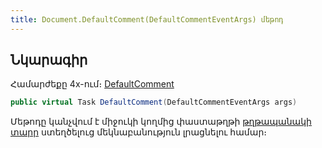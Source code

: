 ```yaml
---
title: Document.DefaultComment(DefaultCommentEventArgs) մեթոդ
---
```


## Նկարագիր

Համարժեքը 4x-ում։ [DefaultComment](https://armsoft.github.io/as4x-docs/HTM/ProgrGuide/ScriptProcs/DefaultComment.html)

```c#
public virtual Task DefaultComment(DefaultCommentEventArgs args)
```

Մեթոդը կանչվում է միջուկի կողմից փաստաթղթի [թղթապանակի տարր](../../types/FolderElement.md) ստեղծելուց մեկնաբանություն լրացնելու համար։

